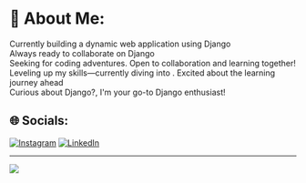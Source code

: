 # 💫 About Me:
Currently building a dynamic web application using Django<br>Always ready to collaborate on Django<br>Seeking  for coding adventures. Open to collaboration and learning together!<br>Leveling up my skills—currently diving into . Excited about the learning journey ahead<br>Curious about Django?, I'm your go-to Django enthusiast!


## 🌐 Socials:
[![Instagram](https://img.shields.io/badge/Instagram-%23E4405F.svg?logo=Instagram&logoColor=white)](https://instagram.com/Shiwani_Kadu) [![LinkedIn](https://img.shields.io/badge/LinkedIn-%230077B5.svg?logo=linkedin&logoColor=white)](https://linkedin.com/in/https://www.linkedin.com/in/shiwani-kadu-contactme) 

---
[![](https://visitcount.itsvg.in/api?id=ShiwaniKadu&icon=0&color=0)](https://visitcount.itsvg.in)

<!-- Proudly created with GPRM ( https://gprm.itsvg.in ) -->
